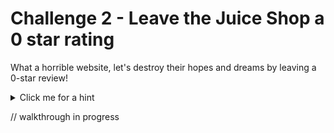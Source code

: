 # Challenge 2 - Leave the Juice Shop a 0 star rating

What a horrible website, let's destroy their hopes and dreams by leaving a 0-star review!

<details>
  <summary>Click me for a hint</summary>
  
  ```
  Try intercepting the request with burp and see if you can spot anything obvious.
  ```
</details>


// walkthrough in progress

